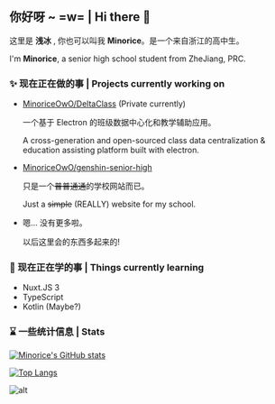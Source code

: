 ## 你好呀 ~ =w= | Hi there 👋

这里是 **浅冰** , 你也可以叫我 **Minorice**。是一个来自浙江的高中生。

I'm **Minorice**, a senior high school student from ZheJiang, PRC.

### ✨ 现在正在做的事 | Projects currently working on

- [MinoriceOwO/DeltaClass](https://github.com/MinoriceOwO/DeltaClass) (Private currently)

  一个基于 Electron 的班级数据中心化和教学辅助应用。

  A cross-generation and open-sourced class data centralization & education assisting platform built with electron.

- [MinoriceOwO/genshin-senior-high](https://github.com/MinoriceOwO/genshin-senior-high)

  只是一个~~普普通通~~的学校网站而已。
  
  Just a ~~simple~~ (REALLY) website for my school.
  
- 嗯... 没有更多啦。

  以后这里会的东西多起来的!
  

### 🌱 现在正在学的事 | Things currently learning

- Nuxt.JS 3
- TypeScript
- Kotlin (Maybe?)

### ⌛ 一些统计信息 | Stats

[![Minorice's GitHub stats](https://github-readme-stats.vercel.app/api?username=MinoriceOwO)](https://github.com/MinoriceOwO)  

[![Top Langs](https://github-readme-stats.vercel.app/api/top-langs/?username=MinoriceOwO&hide=html)](https://github.com/MinoriceOwO)  

![alt](https://github-profile-summary-cards.vercel.app/api/cards/profile-details?username=MinoriceOwO)
